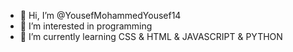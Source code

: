- 👋 Hi, I’m @YousefMohammedYousef14
- 👀 I’m interested in programming
- 🌱 I’m currently learning CSS & HTML & JAVASCRIPT & PYTHON

<!---
YousefMohammedYousef14/YousefMohammedYousef14 is a ✨ special ✨ repository because its `README.md` (this file) appears on your GitHub profile.
You can click the Preview link to take a look at your changes.
--->
